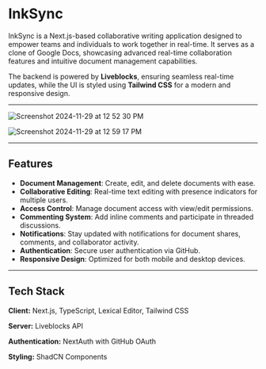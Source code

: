 # InkSync

InkSync is a Next.js-based collaborative writing application designed to empower teams and individuals to work together in real-time. It serves as a clone of Google Docs, showcasing advanced real-time collaboration features and intuitive document management capabilities.  

The backend is powered by **Liveblocks**, ensuring seamless real-time updates, while the UI is styled using **Tailwind CSS** for a modern and responsive design.  

---

![Screenshot 2024-11-29 at 12 52 30 PM](https://github.com/user-attachments/assets/51d06645-017e-4cf2-a0ca-ef9e9febc5e5)

![Screenshot 2024-11-29 at 12 59 17 PM](https://github.com/user-attachments/assets/1ad53aad-f8fc-490d-89da-74c5bd08e539)

---

## Features  

- **Document Management**: Create, edit, and delete documents with ease.  
- **Collaborative Editing**: Real-time text editing with presence indicators for multiple users.  
- **Access Control**: Manage document access with view/edit permissions.  
- **Commenting System**: Add inline comments and participate in threaded discussions.  
- **Notifications**: Stay updated with notifications for document shares, comments, and collaborator activity.  
- **Authentication**: Secure user authentication via GitHub.  
- **Responsive Design**: Optimized for both mobile and desktop devices.  

---

## Tech Stack  

**Client:** Next.js, TypeScript, Lexical Editor, Tailwind CSS  

**Server:** Liveblocks API  

**Authentication:** NextAuth with GitHub OAuth  

**Styling:** ShadCN Components  
